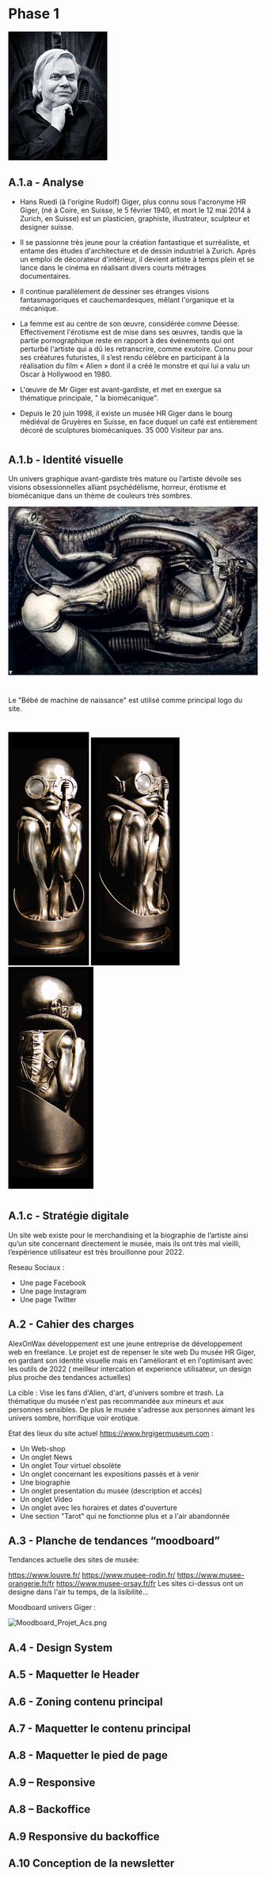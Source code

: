 # Phase 1

![Giger_profile.jpg](/images_consignes/Giger_profile.jpg)

## A.1.a - Analyse

- Hans Ruedi (à l'origine Rudolf) Giger, plus connu sous l'acronyme HR Giger, (né à Coire, en Suisse, le 5 février 1940, et mort le 12 mai 2014 à Zurich, en Suisse) est un plasticien, graphiste, illustrateur, sculpteur et designer suisse.

- Il se passionne très jeune pour la création fantastique et surréaliste, et entame des études d'architecture et de dessin industriel à Zurich. 
Après un emploi de décorateur d'intérieur, il devient artiste à temps plein et se lance dans le cinéma en réalisant divers courts métrages documentaires. 
- Il continue parallèlement de dessiner ses étranges visions fantasmagoriques et cauchemardesques, mêlant l'organique et la mécanique. 
- La femme est au centre de son œuvre, considérée comme Déesse. Effectivement l'érotisme est de mise dans ses œuvres, tandis que la partie pornographique reste en rapport à des événements qui ont perturbé l'artiste qui a dû les retranscrire, comme exutoire. 
Connu pour ses créatures futuristes, il s’est rendu célèbre en participant à la réalisation du film « Alien » dont il a créé le monstre et qui lui a valu un Oscar à Hollywood en 1980.
- L'œuvre de Mr Giger est avant-gardiste, et met en exergue sa thématique principale, " la biomécanique".
- Depuis le 20 juin 1998, il existe un musée HR Giger dans le bourg médiéval de Gruyères en Suisse, en face duquel un café est entièrement décoré de sculptures biomécaniques. 35 000 Visiteur par ans.
#


## A.1.b - Identité visuelle

Un univers graphique avant-gardiste très mature ou l’artiste dévoile ses visions obsessionnelles alliant psychédélisme, horreur, érotisme et biomécanique dans un thème de couleurs très sombres.


 ![giger_design.jpg](/images_consignes/giger_design.jpg)
 #
 Le "Bébé de machine de naissance" est utilisé comme principal logo du site.
 #
 ![giger_design.jpg](/images_consignes/Logo_Giger_Museum_1.PNG)
 ![giger_design.jpg](/images_consignes/Logo_Giger_Museum_2.PNG)
 ![giger_design.jpg](/images_consignes/Logo_Giger_Museum_Giger_3.PNG)
#














 ## A.1.c - Stratégie digitale

Un site web existe pour le merchandising et la biographie de l’artiste ainsi qu’un site concernant directement le musée, mais ils ont très mal vieilli, l’expérience utilisateur est très brouillonne pour 2022.

Reseau Sociaux :

- Une page Facebook
- Une page Instagram
- Une page Twitter
































## A.2 - Cahier des charges

AlexOnWax développement est une jeune entreprise de développement web en freelance.
Le projet est de repenser le site web Du musée HR Giger, en gardant son identité visuelle mais en l'améliorant et en l'optimisant avec les outils de 2022 ( meilleur intercation et experience utilisateur, un design plus proche des tendances actuelles)
 
La cible :
Vise les fans d'Alien, d'art, d'univers sombre et trash.
La thématique du musée n'est pas recommandée aux mineurs et aux personnes sensibles. De plus le musée s'adresse aux personnes aimant les univers sombre, horrifique voir erotique.

Etat des lieux du site actuel https://www.hrgigermuseum.com :

- Un Web-shop
- Un onglet News
- Un onglet Tour virtuel obsolète
- Un onglet concernant les expositions passés et à venir
- Une biographie
- Un onglet presentation du musée (description et accés)
- Un onglet Video 
- Un onglet avec les horaires et dates d'ouverture
- Une section "Tarot" qui ne fonctionne plus et a l'air abandonnée



## A.3 - Planche de tendances “moodboard”
Tendances actuelle des sites de musée:

https://www.louvre.fr/
https://www.musee-rodin.fr/
https://www.musee-orangerie.fr/fr
https://www.musee-orsay.fr/fr
Les sites ci-dessus ont un designe dans l'air tu temps, de la lisibilité...

Moodboard univers Giger :

![Moodboard_Projet_Acs.png](/images_consignes/Moodboard_Projet_Acs.png)


## A.4 - Design System


## A.5 - Maquetter le Header

## A.6 - Zoning contenu principal
## A.7 - Maquetter le contenu principal
## A.8 - Maquetter le pied de page
## A.9 – Responsive
## A.8 – Backoffice
## A.9 Responsive du backoffice
## A.10 Conception de la newsletter


